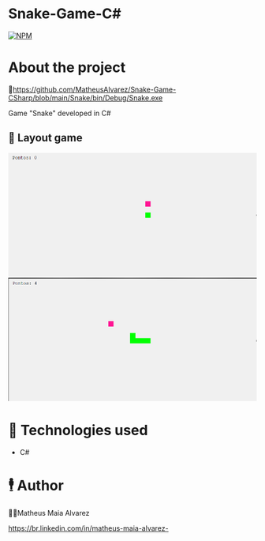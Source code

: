 # Snake-Game-C#
[![NPM](https://img.shields.io/npm/l/react)](https://github.com/MatheusAlvarez/Snake-Game-CSharp/blob/main/LICENSE) 

# About the project
🔗https://github.com/MatheusAlvarez/Snake-Game-CSharp/blob/main/Snake/bin/Debug/Snake.exe

Game "Snake" developed in C#

## 📌 Layout game
![Snake1](https://github.com/MatheusAlvarez/Snake-Game-CSharp/blob/main/_assets/snake0.PNG)
![Snake2](https://github.com/MatheusAlvarez/Snake-Game-CSharp/blob/main/_assets/snake1.PNG)

# 📌 Technologies used
- C#

# 🕴️ Author
   👨‍💻Matheus Maia Alvarez

https://br.linkedin.com/in/matheus-maia-alvarez-
